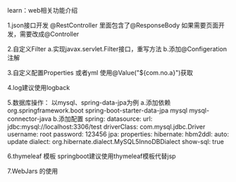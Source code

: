learn：web相关功能介绍

1.json接口开发   @RestController 里面包含了@ResponseBody
  如果需要页面开发，需要改成@Controller

2.自定义Filter
    a.实现javax.servlet.Filter接口，重写方法
    b.添加@Configeration注解

3.自定义配置Properties 或者yml
    使用@Value("${com.no.a}")获取

4.log建议使用logback

5.数据库操作： 以mysql、spring-data-jpa为例
    a.添加依赖
        <dependency>
                <groupId>org.springframework.boot</groupId>
                <artifactId>spring-boot-starter-data-jpa</artifactId>
            </dependency>
             <dependency>
                <groupId>mysql</groupId>
                <artifactId>mysql-connector-java</artifactId>
            </dependency>
    b.添加配置
        spring:
          datasource:
            url:  jdbc:mysql://localhost:3306/test
            driverClass:  com.mysql.jdbc.Driver
            username: root
            password: 123456
          jpa:
            properties:
              hibernate:
                hbm2ddl:
                  auto: update
                dialect:  org.hibernate.dialect.MySQL5InnoDBDialect
            show-sql:  true

6.thymeleaf 模板
    springboot建议使用thymeleaf模板代替jsp

7.WebJars 的使用


